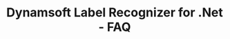 ---
layout: default-layout
title: Dynamsoft Label Recognizer for .Net - FAQ
description: This is the FAQ page of Dynamsoft Label Recognizer for .Net.
keywords: .Net, faq
needAutoGenerateSidebar: true
---